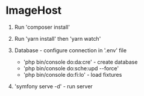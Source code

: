 # ImageHost

1. Run 'composer install'
2. Run 'yarn install' then 'yarn watch'

3. Database - configure connection in '.env' file
   - 'php bin/console do:da:cre' - create database
   - 'php bin/console do:sche:upd --force'
   - 'php bin/console do:fi:lo' - load fixtures

4. 'symfony serve -d' - run server
